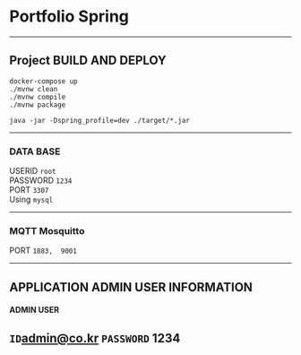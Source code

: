 # Portfolio Spring

------------
## Project BUILD AND DEPLOY

``````````
docker-compose up
./mvnw clean
./mvnw compile
./mvnw package

java -jar -Dspring_profile=dev ./target/*.jar
``````````

------------
### DATA BASE
USERID `root` \
PASSWORD `1234` \
PORT `3307` \
Using `mysql` 

------------
### MQTT Mosquitto

PORT `1883,  9001`

------------
## APPLICATION ADMIN USER INFORMATION
#### ADMIN USER

`ID`admin@co.kr
`PASSWORD` 1234
------------








